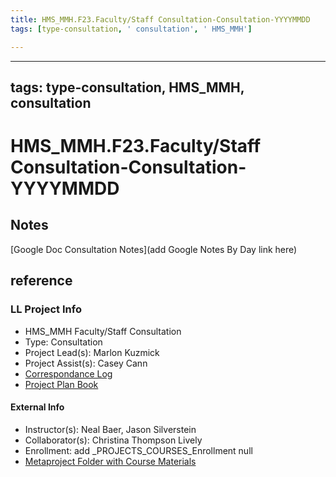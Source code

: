 ```yaml
---
title: HMS_MMH.F23.Faculty/Staff Consultation-Consultation-YYYYMMDD
tags: [type-consultation, ' consultation', ' HMS_MMH']

---
```


---
tags: type-consultation, HMS_MMH, consultation
---
# HMS_MMH.F23.Faculty/Staff Consultation-Consultation-YYYYMMDD

## Notes
[Google Doc Consultation Notes](add Google Notes By Day link here)

## reference
### LL Project Info
* HMS_MMH Faculty/Staff Consultation
* Type: Consultation
* Project Lead(s): Marlon Kuzmick
* Project Assist(s): Casey Cann
* [Correspondance Log](https://drive.google.com/drive/folders/1O3irg8T76-AY5iJy7-mCcqXNn4AVE51J?usp=drive_link)
* [Project Plan Book](https://hackmd.io/@ll-23-24/HkgF0lBR3)

#### External Info
* Instructor(s): Neal Baer, Jason Silverstein
* Collaborator(s): Christina Thompson Lively
* Enrollment: add _PROJECTS_COURSES_Enrollment null
* [Metaproject Folder with Course Materials](https://drive.google.com/drive/folders/1oo6hZ4FG2N5wZyANXMnMOph820J8d9NQ)
